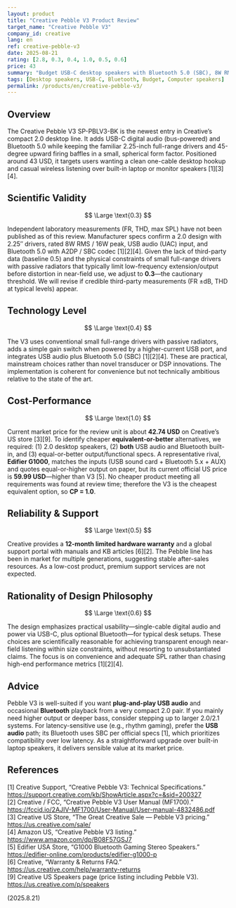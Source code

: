 ```yaml
---
layout: product
title: "Creative Pebble V3 Product Review"
target_name: "Creative Pebble V3"
company_id: creative
lang: en
ref: creative-pebble-v3
date: 2025-08-21
rating: [2.8, 0.3, 0.4, 1.0, 0.5, 0.6]
price: 43
summary: "Budget USB-C desktop speakers with Bluetooth 5.0 (SBC), 8W RMS power and practical connectivity for basic desktop audio needs"
tags: [Desktop speakers, USB-C, Bluetooth, Budget, Computer speakers]
permalink: /products/en/creative-pebble-v3/
---
```


## Overview

The Creative Pebble V3 SP-PBLV3-BK is the newest entry in Creative’s compact 2.0 desktop line. It adds USB-C digital audio (bus-powered) and Bluetooth 5.0 while keeping the familiar 2.25-inch full-range drivers and 45-degree upward firing baffles in a small, spherical form factor. Positioned around 43 USD, it targets users wanting a clean one-cable desktop hookup and casual wireless listening over built-in laptop or monitor speakers [1][3][4].

## Scientific Validity

$$ \Large \text{0.3} $$

Independent laboratory measurements (FR, THD, max SPL) have not been published as of this review. Manufacturer specs confirm a 2.0 design with 2.25″ drivers, rated 8W RMS / 16W peak, USB audio (UAC) input, and Bluetooth 5.0 with A2DP / SBC codec [1][2][4]. Given the lack of third-party data (baseline 0.5) and the physical constraints of small full-range drivers with passive radiators that typically limit low-frequency extension/output before distortion in near-field use, we adjust to **0.3**—the cautionary threshold. We will revise if credible third-party measurements (FR ±dB, THD at typical levels) appear.

## Technology Level

$$ \Large \text{0.4} $$

The V3 uses conventional small full-range drivers with passive radiators, adds a simple gain switch when powered by a higher-current USB port, and integrates USB audio plus Bluetooth 5.0 (SBC) [1][2][4]. These are practical, mainstream choices rather than novel transducer or DSP innovations. The implementation is coherent for convenience but not technically ambitious relative to the state of the art.

## Cost-Performance

$$ \Large \text{1.0} $$

Current market price for the review unit is about **42.74 USD** on Creative’s US store [3][9]. To identify cheaper **equivalent-or-better** alternatives, we required: (1) 2.0 desktop speakers, (2) **both** USB audio and Bluetooth built-in, and (3) equal-or-better output/functional specs. A representative rival, **Edifier G1000**, matches the inputs (USB sound card + Bluetooth 5.x + AUX) and quotes equal-or-higher output on paper, but its current official US price is **59.99 USD**—higher than V3 [5]. No cheaper product meeting all requirements was found at review time; therefore the V3 is the cheapest equivalent option, so **CP = 1.0**.

## Reliability & Support

$$ \Large \text{0.5} $$

Creative provides a **12-month limited hardware warranty** and a global support portal with manuals and KB articles [6][2]. The Pebble line has been in market for multiple generations, suggesting stable after-sales resources. As a low-cost product, premium support services are not expected.

## Rationality of Design Philosophy

$$ \Large \text{0.6} $$

The design emphasizes practical usability—single-cable digital audio and power via USB-C, plus optional Bluetooth—for typical desk setups. These choices are scientifically reasonable for achieving transparent enough near-field listening within size constraints, without resorting to unsubstantiated claims. The focus is on convenience and adequate SPL rather than chasing high-end performance metrics [1][2][4].

## Advice

Pebble V3 is well-suited if you want **plug-and-play USB audio** and occasional **Bluetooth** playback from a very compact 2.0 pair. If you mainly need higher output or deeper bass, consider stepping up to larger 2.0/2.1 systems. For latency-sensitive use (e.g., rhythm gaming), prefer the **USB audio** path; its Bluetooth uses SBC per official specs [1], which prioritizes compatibility over low latency. As a straightforward upgrade over built-in laptop speakers, it delivers sensible value at its market price.

## References

[1] Creative Support, “Creative Pebble V3: Technical Specifications.” https://support.creative.com/kb/ShowArticle.aspx?c=&sid=200327  
[2] Creative / FCC, “Creative Pebble V3 User Manual (MF1700).” https://fccid.io/2AJIV-MF1700/User-Manual/User-manual-4832486.pdf  
[3] Creative US Store, “The Great Creative Sale — Pebble V3 pricing.” https://us.creative.com/sale/  
[4] Amazon US, “Creative Pebble V3 listing.” https://www.amazon.com/dp/B08F57GSJ7  
[5] Edifier USA Store, “G1000 Bluetooth Gaming Stereo Speakers.” https://edifier-online.com/products/edifier-g1000-p  
[6] Creative, “Warranty & Returns FAQ.” https://us.creative.com/help/warranty-returns  
[9] Creative US Speakers page (price listing including Pebble V3). https://us.creative.com/p/speakers

(2025.8.21)

